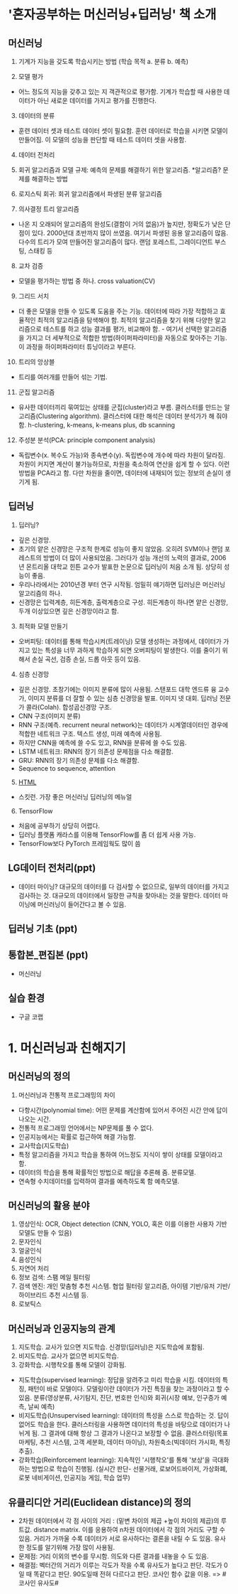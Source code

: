 # '혼자공부하는 머신러닝+딥러닝' 책 소개

## 머신러닝

1. 기계가 지능을 갖도록 학습시키는 방법 (학습 목적 a. 분류 b. 예측)

2. 모델 평가
- 어느 정도의 지능을 갖추고 있는 지 객관적으로 평가함. 기계가 학습할 때 사용한 데이터가 아닌 새로운 데이터를 가지고 평가를 진행한다.

3. 데이터의 분류
- 훈련 데이터 셋과 테스트 데이터 셋이 필요함. 훈련 데이터로 학습을 시키면 모델이 만들어짐. 이 모델의 성능을 판단할 때 테스트 데이터 셋을 사용함.

4. 데이터 전처리

5. 회귀 알고리즘과 모델 규제: 예측의 문제를 해결하기 위한 알고리즘. *알고리즘? 문제를 해결하는 방법

6. 로지스틱 회귀: 회귀 알고리즘에서 파생된 분류 알고리즘

7. 의사결정 트리 알고리즘
- 나온 지 오래되어 알고리즘의 완성도(결함이 거의 없음)가 높지만, 정확도가 낮은 단점이 있다. 2000년대 초반까지 많이 쓰였음. 여기서 파생된 응용 알고리즘이 많음. 다수의 트리가 모여 만들어진 알고리즘이  많다. 랜덤 포레스트, 그레이디언트 부스팅, 스태킹 등

8. 교차 검증
- 모델을 평가하는 방법 중 하나. cross valuation(CV)

9. 그리드 서치
- 더 좋은 모델을 만들 수 있도록 도움을 주는 기능. 데이터에 따라 가장 적합하고 효율적인 최적의 알고리즘을 탐색해야 함. 최적의 알고리즘을 찾기 위해 다양한 알고리즘으로 테스트를 하고 성능 결과를 평가, 비교해야 함. - 여기서 선택한 알고리즘을 가지고 더 세부적으로 적합한 방법(하이퍼파라미터)을 자동으로 찾아주는 기능. 이 과정을 하이퍼파라미터 튜닝이라고 부른다.

10. 트리의 앙상블
- 트리를 여러개를 만들어 섞는 기법.

11. 군집 알고리즘
- 유사한 데이터끼리 묶여있는 상태를 군집(cluster)라고 부름. 클러스터를 만드는 알고리즘(Clustering algorithm). 클러스터에 대한 해석은 데이터 분석가가 해 줘야 함. h-clustering, k-means, k-means plus, db scanning

12. 주성분 분석(PCA: principle component analysis)
- 독립변수(x. 복수도 가능)와 종속변수(y). 독립변수에 개수에 따라 차원이 달라짐. 차원이 커지면 계산이 불가능하므로, 차원을 축소하여 연산을 쉽게 할 수 있다. 이런 방법을 PCA라고 함. 다만 차원을 줄이면, 데이터에 내재되어 있는 정보의 손실이 생기게 됨.

## 딥러닝

1. 딥러닝? 
- 깊은 신경망. 
- 초기의 얕은 신경망은 구조적 한계로 성능이 좋지 않았음. 오히려 SVM이나 랜덤 포레스트의 방법이 더 많이 사용되었음. 그러다가 성능 개선의 노력의 결과로, 2006년 몬트리올 대학교 힌튼 교수가 발표한 논문으로 딥러닝이 처음 소개 됨. 상당히 성능이 좋음. 
- 우리나라에서는 2010년경 부터 연구 시작됨. 엄밀히 얘기하면 딥러닝은 머신러닝 알고리즘의 하나.
- 신경망은 입력계층, 히든계층, 출력계층으로 구성. 히든계층이 하나면 얕은 신경망, 두개  이상있으면 깊은 신경망이라고 함.

3. 최적화 모델 만들기
- 오버피팅: 데이터를 통해 학습시켜(트레이닝) 모델 생성하는 과정에서, 데이터가 가지고 있는 특성을 너무 과하게 학습하게 되면 오버피팅이 발생한다. 이를 줄이기 위해서 손실 곡선, 검증 손실, 드롭 아웃 등이 있음. 

4. 심층 신경망
- 깊은 신경망. 초창기에는 이미지 분류에 많이 사용됨. 스탠포드 대학 엔드류 융 교수가, 이미지 분류를 더 잘할 수 있는 심층 신경망을 발표. 이미지 넷 대회. 딥러닝 전문가 콜라(Colah). 합성곱신경망 구조. 
- CNN 구조(이미지 분류)
- RNN 구조(예측. recurrent neural network)는 데이터가 시계열데이터인 경우에 적합한 네트워크 구조. 텍스트 생성, 미래 예측에 사용됨.
- 하지만 CNN을 예측에 쓸 수도 있고, RNN을 분류에 쓸 수도 있음.
- LSTM 네트워크: RNN의 장기 의존성 문제점을 다소 해결함. 
- GRU: RNN의 장기 의존성 문제를 다소 해결함.
- Sequence to sequence, attention

5. [HTML](https://scikit-learn.org/)
- 스킷런. 가장 좋은 머신러닝 딥러닝의 메뉴얼

6. TensorFlow
- 처음에 공부하기 상당히 어렵다.
- 딥러닝 플랫폼 캐라스를 이용해 TensorFlow를 좀 더 쉽게 사용 가능.
- TensorFlow보다 PyTorch 프레임웍도 많이 씀

## LG데이터 전처리(ppt)
- 데이터 마이닝? 대규모의 데이터를 다 검사할 수 없으므로, 일부의 데이터를 가지고 검사하는 것. 대규모의 데이터에서 일장한 규칙을 찾아내는 것을 말한다. 데이터 마이닝에 머신러닝이 들어간다고 볼 수 있음.

## 딥러닝 기초 (ppt)

## 통합본_편집본 (ppt)
- 머신러닝

## 실습 환경
- 구글 코랩


# 1. 머신러닝과 친해지기

## 머신러닝의 정의
1. 머신러닝과 전통적 프로그래밍의 차이
- 다항시간(polynomial time): 어떤 문제를 계산함에 있어서 주어진 시간 안에 답이 나오는 시간. 
- 전통적 프로그래밍 언어에서는 NP문제를 풀 수 없다.
- 인공지능에서는 확률로 접근하여 해결 가능함.
- 교사학습(지도학습)
- 특정 알고리즘을 가지고 학습을 통하여 어느정도 지식이 쌓이 상태를 모델이라고 함.
- 데이터의 학습을 통해 확률적인 방법으로 해답을 추론해 줌. 분류모델.
- 연속형 수치데이터를 입력하여 결과를 예측하도록 함 예측모델.

## 머신러닝의 활용 분야
1. 영상인식: OCR, Object detection (CNN, YOLO, 혹은 이를 이용한 사용자 기반 모델도 만들 수 있음)
2. 문자인식
3. 얼굴인식
4. 음성인식
5. 자연어 처리
6. 정보 검색: 스팸 메일 필터링
7. 검색 엔진: 개인 맞춤형 추천 시스템. 협업 필터링 알고리즘, 아이템 기반/유저 기반/하이브리드 추천 시스템 등. 
8. 로보틱스

## 머신러닝과 인공지능의 관계
1. 지도학습. 교사가 있으면 지도학습. 신경망(딥러닝)은 지도학습에 포함됨.
2. 비지도학습. 교사가 없으면 비지도학습.
3. 강화학습. 시행착오를 통해 모델이 강화됨.

- 지도학습(supervised learning): 정답을 알려주고 미리 학습을 시킴. 데이터의 특징, 패턴이 바로 모델이다. 모델링이란 데이터가 가진 특징을 찾는 과정이라고 할 수 있음. 분류(영상분류, 사기탐지, 진단, 번호판 인식)와 회귀(시장 예보, 인구증가 예측, 날씨 예측)
- 비지도학습(Unsupervised learning): 데이터의 특성을 스스로 학습하는 것. 답이 없어도 학습을 한다. 클러스터링을 사용하면 데이터의 특성을 바탕으로 데이터가 나뉘게 됨. 그 결과에 대해 항상 그 결과가 나온다고 보장할 수 없음. 클러스터링(목표 마케팅, 추천 시스템, 고객 세분화, 데이터 마이닝), 차원축소(빅데이터 가시화, 특징 추출).
- 강화학습(Reinforcement learning): 지속적인 '시행착오'를 통해 '보상'을 극대화하는 방법으로 학습이 진행됨. (실시간 판단- 선물거래, 로보어드바이저, 가상화폐, 로봇 네비게이션, 인공지능 게임, 학습 업무) 

## 유클리디안 거리(Euclidean distance)의 정의
- 2차원 데이터에서 각 점 사이의 거리 : (밑변 차이의 제곱 +높이 차이의 제곱)의 루트값. distance matrix. 이를 응용하여 n차원 데이터에서 각 점의 거리도 구할 수 있음. 거리가 가까울 수록 데이터가 서로 유사하다는 결론을 내릴 수 도 있음. 유사한 정도를 알기위해 가장 많이 사용됨. 
- 문제점: 거리 이외의 변수를 무시함. 의도와 다른 결과를 내놓을 수 도 있음.
- 해결점: 벡터간의 거리가 이루는 각도가 작을 수록 유사도가 높다고 판단. 각도가 0일 때 똑같다고 판단. 90도일때 전혀 다르다고 판단. 코사인 함수 값을 이용. => #코사인 유사도# 


